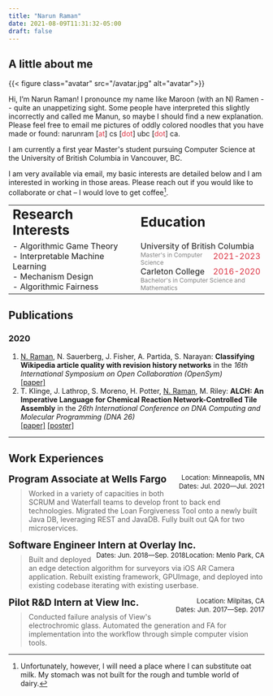 ```yaml
---
title: "Narun Raman"
date: 2021-08-09T11:31:32-05:00
draft: false
---
```


## A little about me
{{< figure class="avatar" src="/avatar.jpg" alt="avatar">}}

Hi, I’m Narun Raman! I pronounce my name like Maroon (with an N) Ramen -- quite an unappetizing sight. Some people have interpreted this slightly incorrectly and called me Manun, so maybe I should find a new explanation. Please feel free to email me pictures of oddly colored noodles that you have made or found: <!-- <span style="color:#dc3545">narunram</span> [at] <span style="color:#dc3545">cs</span> [dot] <span style="color:#dc3545">ubc</span> [dot] <span style="color:#dc3545">ca</span>.   -->
narunram [<span style="color:#dc3545">at</span>] cs [<span style="color:#dc3545">dot</span>] ubc [<span style="color:#dc3545">dot</span>] ca.

I am currently a first year Master's student pursuing Computer Science at the University of British Columbia in Vancouver, BC.

I am very available via email, my basic interests are detailed below and I am interested in working in those areas. Please reach out if you would like to collaborate or chat – I would love to get coffee[^1].

<table>
<col style="width:50%">
<col style="width:50%">
 <tr>
    <td><b style="font-size:26px">Research Interests</b></td>
    <td><b style="font-size:26px">Education</b></td>
 </tr>
 <tr>
    <td>
    - Algorithmic Game Theory 
    <br>
    - Interpretable Machine Learning
    <br>
    - Mechanism Design
    <br>
    - Algorithmic Fairness
    </td>
    <td>
    <span style="float:left">University of British Columbia</span> <span style="color:#dc3545;float:right">2021-2023</span> 
    <br>
    <span style="color:grey;font-size:12px">Master's in Computer Science</span>
    <br>
    <span style="float:left">Carleton College</span> <span style="color:#dc3545;float:right">2016-2020</span> <br>
    <span style="color:grey;font-size:12px">Bachelor's in Computer Science and Mathematics</span>
    </td>
 </tr>
</table>


## Publications
### 2020
1. <u>N. Raman</u>, N. Sauerberg, J. Fisher, A. Partida, S. Narayan: **Classifying Wikipedia article quality with revision history networks** in the *16th International Symposium on Open Collaboration (OpenSym)* <br> [[paper]](https://opensym.org/wp-content/uploads/2020/08/os20-paper-a5-raman.pdf)
2. T. Klinge, J. Lathrop, S. Moreno, H. Potter, <u>N. Raman</u>, M. Riley: **ALCH: An Imperative Language for Chemical Reaction Network-Controlled Tile Assembly** in the *26th International Conference on DNA Computing and Molecular Programming (DNA 26)* <br> [[paper]](https://drops.dagstuhl.de/opus/volltexte/2020/12959/pdf/LIPIcs-DNA-2020-6.pdf)&nbsp;[[poster]](#)


---------
## Work Experiences
<span style="font-size:19px;float:left">**Program Associate at Wells Fargo**</span> <span style="font-size:13px;float: right">Location: Minneapolis, MN</span>
<br />
<span style="font-size:13px;float:right">Dates: Jul. 2020&mdash;Jul. 2021</span>
> Worked in a variety of capacities in both SCRUM and Waterfall teams to develop front to back end technologies. Migrated the Loan Forgiveness Tool onto a newly built Java DB, leveraging REST and JavaDB. Fully built out QA for two microservices.

<span style="font-size:19px;float:left">**Software Engineer Intern at Overlay Inc.**</span> <span style="font-size:13px;float:right">Location: Menlo Park, CA</span>
<br>
<span style="font-size:13px;float:right">Dates: Jun. 2018&mdash;Sep. 2018</span>
> Built and deployed an edge detection algorithm for surveyors via iOS AR Camera application. Rebuilt existing framework, GPUImage, and deployed into existing codebase iterating with existing userbase.

<span style="font-size:19px;float:left">**Pilot R&D Intern at View Inc.**</span> <span style="font-size:13px;float:right">Location: Milpitas, CA</span>
<br>
<span style="font-size:13px;float:right">Dates: Jun. 2017&mdash;Sep. 2017</span>
> Conducted failure analysis of View's electrochromic glass. Automated the generation and FA for implementation into the workflow through simple computer vision tools.


[^1]: Unfortunately, however, I will need a place where I can substitute oat milk. My stomach was not built for the rough and tumble world of dairy.